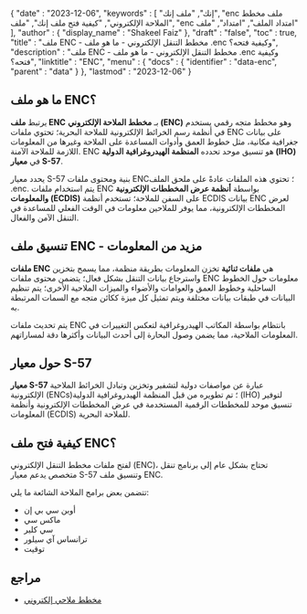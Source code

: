 {
   "date" : "2023-12-06",
   "keywords" : [
"إنك",
"ملف إنك",
"enc ملف مخطط الملاحة الإلكتروني",
"كيفية فتح ملف إنك",
"ملف",
"enc امتداد الملف",
"امتداد",
"ملف"
],
   "author" : {
      "display_name" : "Shakeel Faiz"
},
   "draft" : "false",
   "toc" : true,
   "title" : "ملف ENC - مخطط التنقل الإلكتروني - ما هو ملف .enc وكيفية فتحه؟",
   "description" : "ملف ENC - مخطط التنقل الإلكتروني - ما هو ملف .enc وكيفية فتحه؟",
   "linktitle" : "ENC",
   "menu" : {
      "docs" : {
         "identifier" : "data-enc",
         "parent" : "data"
}
},
   "lastmod" : "2023-12-06"
}

## ما هو ملف ENC؟

يرتبط **ملف ENC** بـ **مخطط الملاحة الإلكتروني (ENC)** وهو مخطط متجه رقمي يستخدم في أنظمة رسم الخرائط الإلكترونية للملاحة البحرية؛ تحتوي ملفات ENC على بيانات جغرافية مكانية، مثل خطوط العمق وأدوات المساعدة على الملاحة وغيرها من المعلومات اللازمة للملاحة الآمنة. ENC هو تنسيق موحد تحدده **المنظمة الهيدروغرافية الدولية (IHO)** في **معيار S-57**.

يحدد معيار S-57 بنية ومحتوى ملفات ENC؛ تحتوي هذه الملفات عادةً على ملحق الملف .enc. يتم استخدام ملفات ENC بواسطة **أنظمة عرض المخططات الإلكترونية والمعلومات (ECDIS)** على السفن للملاحة؛ تستخدم أنظمة ECDIS بيانات ENC لعرض المخططات الإلكترونية، مما يوفر للملاحين معلومات في الوقت الفعلي للمساعدة في التنقل الآمن والفعال.

## تنسيق ملف ENC - مزيد من المعلومات

**ملفات ENC** هي **ملفات ثنائية** تخزن المعلومات بطريقة منظمة، مما يسمح بتخزين واسترجاع بيانات التنقل بشكل فعال؛ يتضمن محتوى ملفات ENC معلومات حول الخطوط الساحلية وخطوط العمق والعوامات والأضواء والميزات الملاحية الأخرى؛ يتم تنظيم البيانات في طبقات بيانات مختلفة ويتم تمثيل كل ميزة ككائن متجه مع السمات المرتبطة به.

يتم تحديث ملفات ENC بانتظام بواسطة المكاتب الهيدروغرافية لتعكس التغييرات في المعلومات الملاحية، مما يضمن وصول البحارة إلى أحدث البيانات وأكثرها دقة لمساراتهم.

## حول معيار S-57

**معيار S-57** عبارة عن مواصفات دولية لتشفير وتخزين وتبادل الخرائط الملاحية الإلكترونية (ENCs)؛ تم تطويره من قبل المنظمة الهيدروغرافية الدولية (IHO) لتوفير تنسيق موحد للمخططات الرقمية المستخدمة في عرض المخططات الإلكترونية وأنظمة المعلومات (ECDIS) للملاحة البحرية.

## كيفية فتح ملف ENC؟

لفتح ملفات مخطط التنقل الإلكتروني (ENC)، تحتاج بشكل عام إلى برنامج تنقل متخصص يدعم معيار S-57 وتنسيق ملف ENC.

تتضمن بعض برامج الملاحة الشائعة ما يلي:

- أوبن سي بي إن
- ماكس سي
- سي كلير
- ترانساس آي سيلور
- توقيت

## مراجع
* [مخطط ملاحي إلكتروني](https://en.wikipedia.org/wiki/Electronic_navigational_chart)


